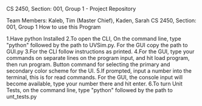 CS 2450, Section: 001, Group 1 - Project Repository

Team Members: Kaleb, Tim (Master Chief), Kaden, Sarah
CS 2450, Section: 001, Group 1 How to use this Program

1.Have python Installed
2.To open the CLI, On the command line, type "python" followed by the path to UVSim.py. For the GUI copy the path to GUI.py
3.For the CLI follow instructions as printed. 
4.For the GUI, type your commands on separate lines on the program input, and hit load program, then run program. Button command for selecting the primary and secondary color scheme for the UI.
5.If prompted, input a number into the terminal, this is for read commands. For the GUI, the console input will become available, type your number there and hit enter.
6.To turn Unit Tests, on the command line, type "python" followed by the path to unt_tests.py

